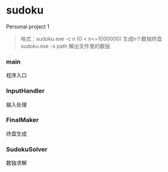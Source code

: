 # sudoku
Personal project 1 

> 格式：sudoku.exe -c n   (0 < n<=1000000)  	 生成n个数独终盘</br>
>   sudoku.exe -s path  解出文件里的数独

### main
程序入口
### InputHandler
输入处理
### FinalMaker
终盘生成
### SudokuSolver
数独求解

